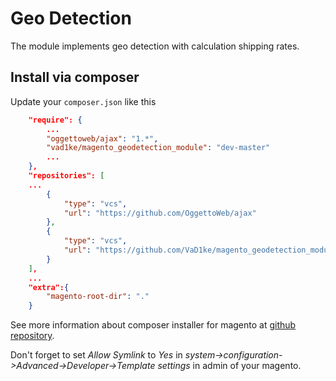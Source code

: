 # Geo Detection

The module implements geo detection with calculation shipping rates.

## Install via composer

Update your `composer.json` like this

```JSON
    "require": {
        ...
        "oggettoweb/ajax": "1.*",
        "vad1ke/magento_geodetection_module": "dev-master"
        ...
    },
    "repositories": [
    ...
        {
            "type": "vcs",
            "url": "https://github.com/OggettoWeb/ajax"
        },
        {
            "type": "vcs",
            "url": "https://github.com/VaD1ke/magento_geodetection_module"
        }
    ],
    ...
    "extra":{
        "magento-root-dir": "."
    }
```

See more information about composer installer for magento at [github repository](https://github.com/magento-hackathon/magento-composer-installer/blob/master/README.md).

Don't forget to set *Allow Symlink* to *Yes* in *system->configuration->Advanced->Developer->Template settings* in admin of your magento. 
